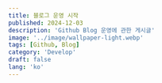 ```yaml
---
title: 블로그 운영 시작
published: 2024-12-03
description: 'Github Blog 운영에 관한 게시글'
image: '../image/wallpaper-light.webp'
tags: [Github, Blog]
category: 'Develop'
draft: false 
lang: 'ko'
---
```


